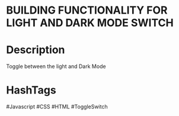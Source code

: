 # BUILDING FUNCTIONALITY FOR LIGHT AND DARK MODE SWITCH 
# Description
Toggle between the light and Dark Mode

# HashTags
#Javascript
#CSS
#HTML
#ToggleSwitch
